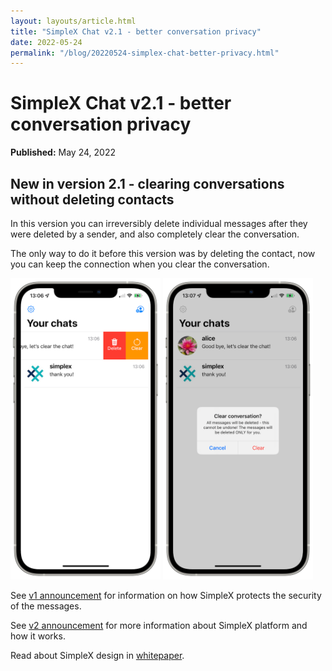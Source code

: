 ```yaml
---
layout: layouts/article.html
title: "SimpleX Chat v2.1 - better conversation privacy"
date: 2022-05-24
permalink: "/blog/20220524-simplex-chat-better-privacy.html"
---
```


# SimpleX Chat v2.1 - better conversation privacy

**Published:** May 24, 2022

## New in version 2.1 - clearing conversations without deleting contacts

In this version you can irreversibly delete individual messages after they were deleted by a sender, and also completely clear the conversation.

The only way to do it before this version was by deleting the contact, now you can keep the connection when you clear the conversation.

<img src="./images/20220524-clear-chat1.png" width="240"> <img src="./images/20220524-clear-chat2.png" width="240">

See [v1 announcement](./20220112-simplex-chat-v1-released.md) for information on how SimpleX protects the security of the messages.

See [v2 announcement](./20220511-simplex-chat-v2-images-files.md) for more information about SimpleX platform and how it works.

Read about SimpleX design in [whitepaper](https://github.com/simplex-chat/simplexmq/blob/master/protocol/overview-tjr.md).
